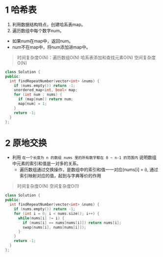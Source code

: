 # 1 哈希表

1. 利用数据结构特点，创建哈系表map。
2. 遍历数组中每个数字num。
  * 如果num在map中，返回num。
  * num不在map中，将num添加进map中。

> 时间复杂度O(N)：遍历数组O(N) 哈系表添加和查找元素O(N)
> 空间复杂度O(N)

```cpp
class Solution {
public:
  int findRepeatNumber(vector<int> &nums) {
    if (nums.empty()) return -1;
    unordered_map<int, bool> map;
    for (int num : nums) {
      if (map[num]) return num;
      map[num] = 1;
    }
    return -1;
  }
};
```

# 2 原地交换

* 利用 `在一个长度为 n 的数组 nums 里的所有数字都在 0 ~ n-1 的范围内` 说明数组中元素的索引和值是一对多的关系。
  * 遍历数组通过交换操作，是数组中的索引和值一一对应(nums[i] = i), 通过索引映射对应的值，起到与字典等价的作用
  
> 时间复杂度O(N)
> 空间复杂度O(1)

```cpp
class Solution {
public:
  int findRepeatNumber(vector<int> &nums) {
    if (nums.empty()) return -1;
    for (int i = 0; i < nums.size(); i++) {
      while(nums[i] != i) {
        if (nums[i] == nums[nums[i]]) return nums[i];
        swap(nums[i], nums[nums[i]]);
      }
    }
    return -1;
  }
};
```
